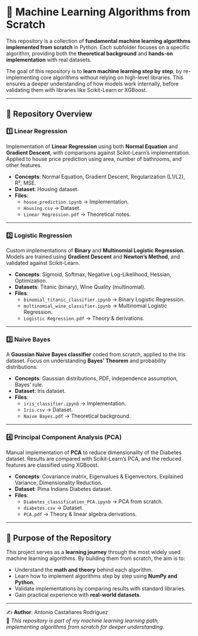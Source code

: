 # 📘 Machine Learning Algorithms from Scratch  

This repository is a collection of **fundamental machine learning algorithms implemented from scratch** in Python. Each subfolder focuses on a specific algorithm, providing both the **theoretical background** and **hands-on implementation** with real datasets.  

The goal of this repository is to **learn machine learning step by step**, by re-implementing core algorithms without relying on high-level libraries. This ensures a deeper understanding of how models work internally, before validating them with libraries like Scikit-Learn or XGBoost.  

---

## 📂 Repository Overview  

### 1️⃣ Linear Regression
Implementation of **Linear Regression** using both **Normal Equation** and **Gradient Descent**, with comparisons against Scikit-Learn’s implementation. Applied to house price prediction using area, number of bathrooms, and other features.  
- **Concepts**: Normal Equation, Gradient Descent, Regularization (L1/L2), R², MSE.  
- **Dataset**: Housing dataset.  
- **Files**:  
  - `house_prediction.ipynb` → Implementation.  
  - `Housing.csv` → Dataset.  
  - `Linear Regression.pdf` → Theoretical notes.  

---

### 2️⃣ Logistic Regression
Custom implementations of **Binary** and **Multinomial Logistic Regression**. Models are trained using **Gradient Descent** and **Newton’s Method**, and validated against Scikit-Learn.  
- **Concepts**: Sigmoid, Softmax, Negative Log-Likelihood, Hessian, Optimization.  
- **Datasets**: Titanic (binary), Wine Quality (multinomial).  
- **Files**:  
  - `binomial_titanic_classifier.ipynb` → Binary Logistic Regression.  
  - `multinomial_wine_classifier.ipynb` → Multinomial Logistic Regression.  
  - `Logistic Regression.pdf` → Theory & derivations.  

---

### 3️⃣ Naive Bayes
A **Gaussian Naive Bayes classifier** coded from scratch, applied to the Iris dataset. Focus on understanding **Bayes’ Theorem** and probability distributions.  
- **Concepts**: Gaussian distributions, PDF, independence assumption, Bayes’ rule.  
- **Dataset**: Iris dataset.  
- **Files**:  
  - `iris_classifier.ipynb` → Implementation.  
  - `Iris.csv` → Dataset.  
  - `Naive Bayes.pdf` → Theoretical background.  

---

### 4️⃣ Principal Component Analysis (PCA)
Manual implementation of **PCA** to reduce dimensionality of the Diabetes dataset. Results are compared with Scikit-Learn’s PCA, and the reduced features are classified using XGBoost.  
- **Concepts**: Covariance matrix, Eigenvalues & Eigenvectors, Explained Variance, Dimensionality Reduction.  
- **Dataset**: Pima Indians Diabetes dataset.  
- **Files**:  
  - `Diabetes_classification_PCA.ipynb` → PCA from scratch.  
  - `diabetes.csv` → Dataset.  
  - `PCA.pdf` → Theory & linear algebra derivations.  

---

## 🎯 Purpose of the Repository  
This project serves as a **learning journey** through the most widely used machine learning algorithms. By building them from scratch, the aim is to:  
- Understand the **math and theory** behind each algorithm.  
- Learn how to implement algorithms step by step using **NumPy and Python**.  
- Validate implementations by comparing results with standard libraries.  
- Gain practical experience with **real-world datasets**.  

---

✍️ **Author**: Antonio Castañares Rodríguez  
📌 *This repository is part of my machine learning learning path, implementing algorithms from scratch for deeper understanding.*  
